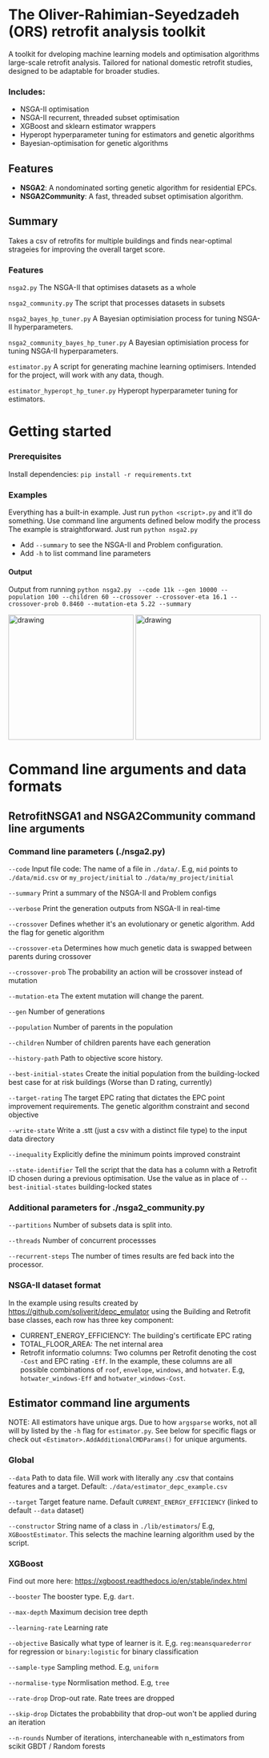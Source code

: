 # The Oliver-Rahimian-Seyedzadeh (ORS) retrofit analysis toolkit 
A toolkit for dveloping machine learning models and optimisation algorithms large-scale retrofit analysis. Tailored for national domestic retrofit studies, designed to be adaptable for broader studies. 

### Includes:
- NSGA-II optimisation
- NSGA-II recurrent, threaded subset optimisation
- XGBoost and sklearn estimator wrappers
- Hyperopt hyperparameter tuning for estimators and genetic algorithms
- Bayesian-optimisation for genetic algorithms

## Features
 - **NSGA2**: A nondominated sorting genetic algorithm for residential EPCs.
 - **NSGA2Community**: A fast, threaded subset optimisation algorithm. 
## Summary
Takes a csv of retrofits for multiple buildings and finds near-optimal strageies for improving the overall target score. 

### Features
`nsga2.py` The NSGA-II that optimises datasets as a whole

`nsga2_community.py` The script that processes datasets in subsets

`nsga2_bayes_hp_tuner.py` A Bayesian optimisiation process for tuning NSGA-II hyperparameters.

`nsga2_community_bayes_hp_tuner.py` A Bayesian optimisiation process for tuning NSGA-II hyperparameters.

`estimator.py` A script for generating machine learning optimisers. Intended for the project, will work with any data, though.

`estimator_hyperopt_hp_tuner.py` Hyperopt hyperparameter tuning for estimators.

# Getting started
### Prerequisites
Install dependencies: `pip install -r requirements.txt`
### Examples
Everything has a built-in example. Just run `python <script>.py` and it'll do something. Use command line arguments defined below modify the process
The example is straightforward. Just run `python nsga2.py` 
- Add `--summary` to see the NSGA-II and Problem configuration.
- Add `-h` to list command line parameters
#### Output
Output from running `python nsga2.py  --code 11k --gen 10000 --population 100 --children 60 --crossover --crossover-eta 16.1 --crossover-prob 0.8460 --mutation-eta 5.22 --summary`

<img src="https://github.com/soliverit/depc_nsga2/assets/3307541/d0273235-bc44-4fd7-ad47-eb77cb3def6d)" alt="drawing" height="250"/>
   
<img src="https://github.com/soliverit/depc_nsga2/assets/3307541/edcf9c16-c146-4992-abb3-1bab41408642)" alt="drawing" height="250"/>


# Command line arguments and data formats
## RetrofitNSGA1 and NSGA2Community command line arguments
### Command line parameters (./nsga2.py)
`--code` Input file code: The name of a file in `./data/`. E.g, `mid` points to `./data/mid.csv` or `my_project/initial` to `./data/my_project/initial`

`--summary` Print a summary of the NSGA-II and Problem configs

`--verbose` Print the generation outputs from NSGA-II in real-time

`--crossover` Defines whether it's an evolutionary or genetic algorithm. Add the flag for genetic algorithm

`--crossover-eta`  Determines how much genetic data is swapped between parents during crossover

`--crossover-prob` The probability an action will be crossover instead of mutation

`--mutation-eta`  The extent mutation will change the parent. 

`--gen` Number of generations

`--population` Number of parents in the population

`--children` Number of children parents have each generation

`--history-path` Path to objective score history.

`--best-initial-states` Create the initial population from the building-locked best case for at risk buildings (Worse than D rating, currently)

`--target-rating` The target EPC rating that dictates the EPC point improvement requirements. The genetic algorithm constraint and second objective

`--write-state` Write a .stt (just a csv with a distinct file type) to the input data directory

`--inequality` Explicitly define the minimum points improved constraint

`--state-identifier` Tell the script that the data has a column with a Retrofit ID chosen during a previous optimisation. Use the value as in place of `--best-initial-states` building-locked states
### Additional parameters for ./nsga2_community.py
`--partitions` Number of subsets data is split into.

`--threads` Number of concurrent processses

`--recurrent-steps` The number of times results are fed back into the processor.
### NSGA-II dataset format
In the example using results created by https://github.com/soliverit/depc_emulator using the Building and Retrofit base classes, each row has three key component:

- CURRENT_ENERGY_EFFICIENCY:  The building's certificate EPC rating
- TOTAL_FLOOR_AREA: The net internal area
- Retrofit informatio columns: Two columns per Retrofit denoting the cost `-Cost` and EPC rating `-Eff`. In the example, these columns are all possible combinations of `roof`, `envelope`, `windows`, and `hotwater`. E.g, `hotwater_windows-Eff` and `hotwater_windows-Cost`.

## Estimator command line arguments
NOTE: All estimators have unique args. Due to how `argsparse` works, not all will by listed by the `-h` flag for `estimator.py`. See below for specific flags or check out `<Estimator>.AddAdditionalCMDParams()` for unique arguments.
### Global
`--data` Path to data file. Will work with literally any .csv that contains features and a target. Default: `./data/estimator_depc_example.csv`

`--target` Target feature name. Default `CURRENT_ENERGY_EFFICIENCY` (linked to default `--data` dataset)

`--constructor` String name of a class in `./lib/estimators`/ E.g, `XGBoostEstimator`. This selects the machine learning algorithm used by the script.

### XGBoost
Find out more here: https://xgboost.readthedocs.io/en/stable/index.html 

`--booster` The booster type. E,g. `dart`. 

`--max-depth` Maximum decision tree depth

`--learning-rate` Learning rate

`--objective` Basically what type of learner is it. E,g. `reg:meansquarederror` for regression or `binary:logistic` for binary classification

`--sample-type` Sampling method. E.g, `uniform`

`--normalise-type` Normlisation method. E.g, `tree`

`--rate-drop` Drop-out rate. Rate trees are dropped

`--skip-drop` Dictates the probabbility that drop-out won't be applied during an iteration

`--n-rounds` Number of iterations, interchaneable with n_estimators from scikit GBDT / Random forests













